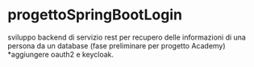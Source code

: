 # progettoSpringBootLogin

sviluppo backend di servizio rest per recupero delle informazioni di una persona da un database (fase preliminare per progetto Academy)
*aggiungere oauth2 e keycloak.
